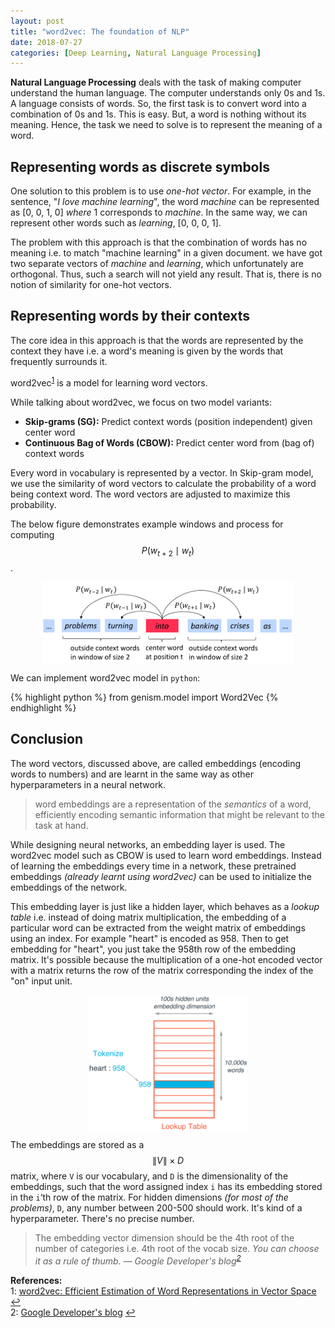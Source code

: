 ```yaml
---
layout: post
title: "word2vec: The foundation of NLP"
date: 2018-07-27
categories: [Deep Learning, Natural Language Processing]
---
```


**Natural Language Processing** deals with the task of making computer understand the human language. The computer understands only 0s and 1s. A language consists of words. So, the first task is to convert word into a combination of 0s and 1s. This is easy. But, a word is nothing without its meaning. Hence, the task we need to solve is to represent the meaning of a word.

## Representing words as discrete symbols

One solution to this problem is to use *one-hot vector*. For example, in the sentence, "*I love machine learning*", the word *machine* can be represented as [0, 0, 1, 0] *where* 1 corresponds to *machine*. In the same way, we can represent other words such as *learning*, [0, 0, 0, 1].

The problem with this approach is that the combination of words has no meaning i.e. to match "machine learning" in a given document. we have got two separate vectors of *machine* and *learning*, which unfortunately are orthogonal. Thus, such a search will not yield any result. That is, there is no notion of similarity for one-hot vectors.

## Representing words by their contexts

The core idea in this approach is that the words are represented by the context they have i.e. a word's meaning is given by the words that frequently surrounds it.

word2vec<sup id="a1">[1](#myfootnote1)</sup> is a model for learning word vectors.

While talking about word2vec, we focus on two model variants:  

* **Skip-grams (SG):** Predict context words (position independent) given center word
* **Continuous Bag of Words (CBOW):** Predict center word from (bag of) context words

Every word in vocabulary is represented by a vector. In Skip-gram model, we use the similarity of word vectors to calculate the probability of a word being context word. The word vectors are adjusted to maximize this probability.

The below figure demonstrates example windows and process for computing $$P(w_{t+2} \mid w_t)$$.

<img src="/img/word_prob.png" style="display: block; margin: auto; width: 80%; max-width: 100%;">

We can implement word2vec model in `python`:

{% highlight python %}
from genism.model import Word2Vec
{% endhighlight %}

## Conclusion

The word vectors, discussed above, are called embeddings (encoding words to numbers) and are learnt in the same way as other hyperparameters in a neural network.

> word embeddings are a representation of the *semantics* of a word, efficiently encoding semantic information that might be relevant to the task at hand.

While designing neural networks, an embedding layer is used. The word2vec model such as CBOW is used to learn word embeddings. Instead of learning the embeddings every time in a network, these pretrained embeddings *(already learnt using word2vec)* can be used to initialize the embeddings of the network.

This embedding layer is just like a hidden layer, which behaves as a *lookup table* i.e. instead of doing matrix multiplication, the embedding of a particular word can be extracted from the weight matrix of embeddings using an index. For example "heart" is encoded as 958. Then to get embedding for "heart", you just take the 958th row of the embedding matrix. It's possible because the multiplication of a one-hot encoded vector with a matrix returns the row of the matrix corresponding the index of the "on" input unit.

<img src="/img/lookup.png" style="display: block; margin: auto; width: 50%; max-width: 100%;">

The embeddings are stored as a $$\|V\| \times D$$ matrix, where `V` is our vocabulary, and `D` is the dimensionality of the embeddings, such that the word assigned index `i` has its embedding stored in the `i`‘th row of the matrix. For hidden dimensions *(for most of the problems)*, `D`, any number between 200-500 should work. It's kind of a hyperparameter. There's no precise number.

> The embedding vector dimension should be the 4th root of the number of categories i.e. 4th root of the vocab size. *You can choose it as a rule of thumb.*
> &mdash; <cite>Google Developer's blog<sup id="a2">[2](#myfootnote2)</sup></cite>


**References:**  
<a name="myfootnote1"></a>1: [word2vec:  Efficient Estimation of Word Representations in Vector Space](https://arxiv.org/abs/1301.3781) [↩](#a1)  
<a name="myfootnote2"></a>2: [Google Developer's blog](https://developers.googleblog.com/2017/11/introducing-tensorflow-feature-columns.html) [↩](#a2)  

